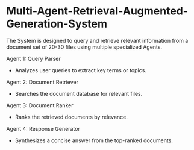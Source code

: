 # Multi-Agent-Retrieval-Augmented-Generation-System

The System is designed to query and retrieve relevant information from a document set of 20-30 files using multiple specialized Agents.

Agent 1: Query Parser  
- Analyzes user queries to extract key terms or topics.  

Agent 2: Document Retriever  
- Searches the document database for relevant files.  

Agent 3: Document Ranker  
- Ranks the retrieved documents by relevance.  

Agent 4: Response Generator  
- Synthesizes a concise answer from the top-ranked documents.
